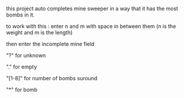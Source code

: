 this project auto completes mine sweeper in a way that it has the most bombs in it.

to work with this : enter n and m with space in between them (n is the weight and m is the length)

then enter the incomplete mine field

"?" for unknown

"." for empty

"[1-8]" for number of bombs suround

"*" for bomb
